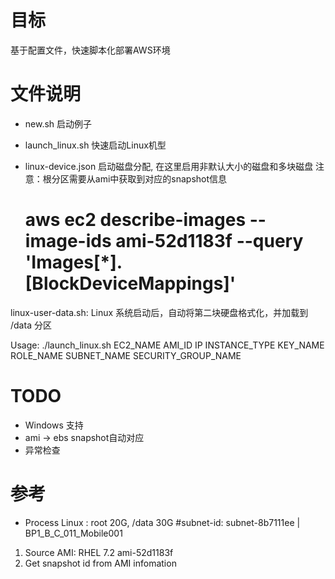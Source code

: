# 目标
基于配置文件，快速脚本化部署AWS环境


# 文件说明
* new.sh
启动例子

* launch_linux.sh
快速启动Linux机型

* linux-device.json
    启动磁盘分配, 在这里启用非默认大小的磁盘和多块磁盘
	注意：根分区需要从ami中获取到对应的snapshot信息
	# aws ec2 describe-images --image-ids ami-52d1183f --query 'Images[*].[BlockDeviceMappings]'

linux-user-data.sh:  Linux 系统启动后，自动将第二块硬盘格式化，并加载到 /data 分区

Usage:
   ./launch_linux.sh EC2_NAME AMI_ID IP INSTANCE_TYPE KEY_NAME ROLE_NAME SUBNET_NAME SECURITY_GROUP_NAME


# TODO
* Windows 支持
* ami -> ebs snapshot自动对应
* 异常检查


# 参考
* Process
Linux : root 20G, /data 30G                                                                                                                                                        #subnet-id:  subnet-8b7111ee | BP1_B_C_011_Mobile001
1. Source AMI: RHEL 7.2 ami-52d1183f
2. Get snapshot id from AMI infomation
